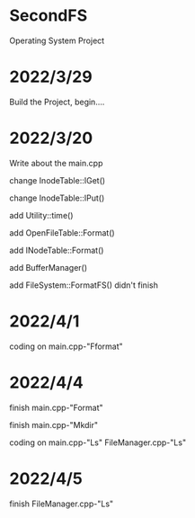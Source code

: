 # SecondFS

Operating System Project

# 2022/3/29

Build the Project, begin....

# 2022/3/20

Write about the main.cpp

change InodeTable::IGet()

change InodeTable::IPut()

add Utility::time()

add OpenFileTable::Format()

add INodeTable::Format()

add BufferManager()

add FileSystem::FormatFS()      didn't finish

# 2022/4/1

coding on main.cpp-"Fformat"

# 2022/4/4

finish main.cpp-"Format"

finish main.cpp-"Mkdir"

coding on main.cpp-"Ls" FileManager.cpp-"Ls"

# 2022/4/5

finish FileManager.cpp-"Ls"